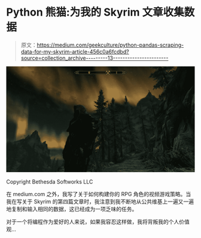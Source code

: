 # Python 熊猫:为我的 Skyrim 文章收集数据

> 原文：<https://medium.com/geekculture/python-pandas-scraping-data-for-my-skyrim-article-456c0a6fcdbd?source=collection_archive---------13----------------------->

![](img/6066f07c87eade049b8e53ad2529911b.png)

Copyright Bethesda Softworks LLC

在 medium.com 之外，我写了关于如何构建你的 RPG 角色的视频游戏策略。当我在写关于 Skyrim 的第四篇文章时，我注意到我不断地从公共维基上一遍又一遍地复制和输入相同的数据，这已经成为一项乏味的任务。

对于一个将编程作为爱好的人来说，如果我容忍这样做，我将背叛我的个人价值观…